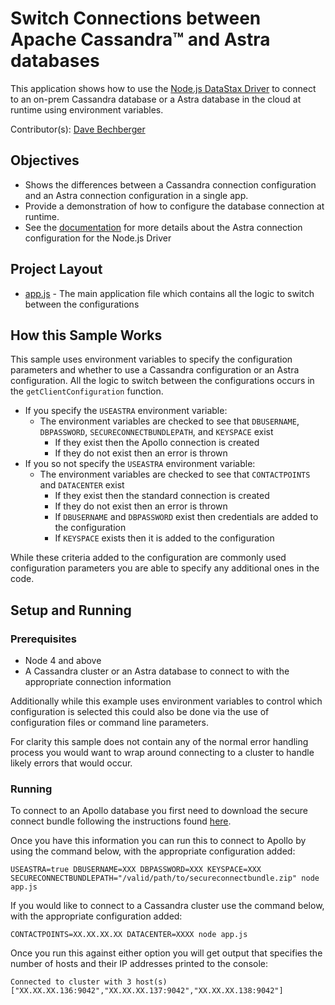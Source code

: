 # Switch Connections between Apache Cassandra™ and Astra databases
This application shows how to use the [Node.js DataStax Driver](https://docs.datastax.com/en/developer/nodejs-driver/latest) to connect to an on-prem Cassandra database or a Astra database in the cloud at runtime using environment variables.

Contributor(s): [Dave Bechberger](https://github.com/bechbd)

## Objectives
* Shows the differences between a Cassandra connection configuration and an Astra connection configuration in a single app.
* Provide a demonstration of how to configure the database connection at runtime.
* See the [documentation](https://docs.datastax.com/en/developer/nodejs-driver/latest/features/cloud/) for more details about the Astra connection configuration for the Node.js Driver

## Project Layout
* [app.js](app.js) - The main application file which contains all the logic to switch between the configurations

## How this Sample Works
This sample uses environment variables to specify the configuration parameters and whether to use a Cassandra configuration or an Astra configuration.  All the logic to switch between the configurations occurs in the `getClientConfiguration` function.  
* If you specify the `USEASTRA` environment variable:
   	* The environment variables are checked to see that `DBUSERNAME`, `DBPASSWORD`, `SECURECONNECTBUNDLEPATH`, and `KEYSPACE` exist
		* If they exist then the Apollo connection is created
		* If they do not exist then an error is thrown
* If you so not specify the `USEASTRA` environment variable:
   	* The environment variables are checked to see that `CONTACTPOINTS` and `DATACENTER` exist
		* If they exist then the standard connection is created
		* If they do not exist then an error is thrown
		* If `DBUSERNAME` and `DBPASSWORD` exist then credentials are added to the configuration
		* If `KEYSPACE` exists then it is added to the configuration

While these criteria added to the configuration are commonly used configuration parameters you are able to specify any additional ones in the code.

## Setup and Running

### Prerequisites
* Node 4 and above
* A Cassandra cluster or an Astra database to connect to with the appropriate connection information

Additionally while this example uses environment variables to control which configuration is selected this could also be done via the use of configuration files or command line parameters.

For clarity this sample does not contain any of the normal error handling process you would want to wrap around connecting to a cluster to handle likely errors that would occur.

### Running

To connect to an Apollo database you first need to download the secure connect bundle following the instructions found [here](https://docs.datastax.com/en/landing_page/doc/landing_page/cloud.html).

Once you have this information you can run this to connect to Apollo by using the command below, with the appropriate configuration added:

`USEASTRA=true DBUSERNAME=XXX DBPASSWORD=XXX KEYSPACE=XXX SECURECONNECTBUNDLEPATH="/valid/path/to/secureconnectbundle.zip" node app.js`

If you would like to connect to a Cassandra cluster use the command below, with the appropriate configuration added:

`CONTACTPOINTS=XX.XX.XX.XX DATACENTER=XXXX node app.js`

Once you run this against either option you will get output that specifies the number of hosts and their IP addresses printed to the console:

```Connected to cluster with 3 host(s) ["XX.XX.XX.136:9042","XX.XX.XX.137:9042","XX.XX.XX.138:9042"]```
